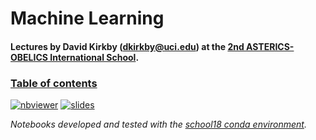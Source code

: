 # Machine Learning

#### Lectures by David Kirkby (dkirkby@uci.edu) at the [2nd ASTERICS-OBELICS International School](https://indico.in2p3.fr/event/16864/).

### [Table of contents](https://github.com/Asterics2020-Obelics/School2018/blob/master/machinelearning/Contents.ipynb)

[![nbviewer](https://img.shields.io/badge/view%20on-nbviewer-brightgreen.svg)](https://nbviewer.jupyter.org/github/Asterics2020-Obelics/School2018/blob/master/machinelearning/Contents.ipynb)
[![slides](https://img.shields.io/badge/slides%20on-nbviewer-brightgreen.svg)](https://nbviewer.jupyter.org/format/slides/github/Asterics2020-Obelics/School2018/blob/master/machinelearning/Contents.ipynb#/)

*Notebooks developed and tested with the [school18 conda environment](https://github.com/Asterics2020-Obelics/School2018#library-requirements-).*
